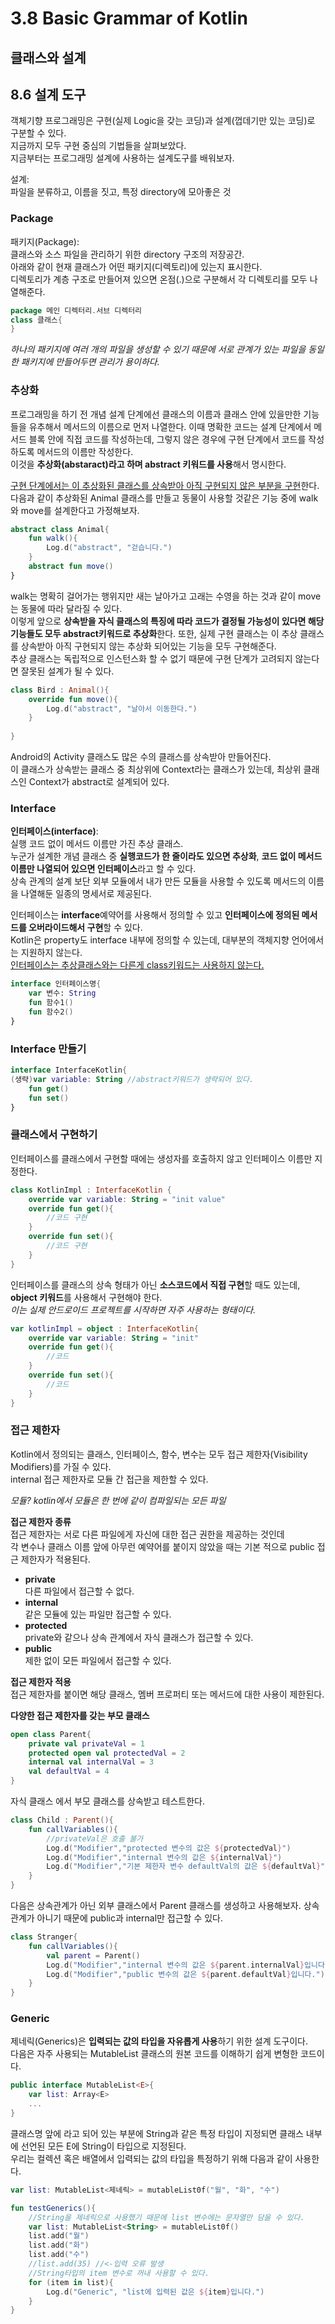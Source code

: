 # 3.8 Basic Grammar of Kotlin

## 클래스와 설계



## 8.6 설계 도구

객체기향 프로그래밍은 구현(실제 Logic을 갖는 코딩)과 설계(껍데기만 있는 코딩)로 구분할 수 있다.<br>지금까지 모두 구현 중심의 기법들을 살펴보았다.<br>지금부터는 프로그래밍 설계에 사용하는 설계도구를 배워보자.

설계:<br>파일을 분류하고, 이름을 짓고, 특정 directory에 모아좋은 것 



### Package

패키지(Package): <br>클래스와 소스 파일을 관리하기 위한 directory 구조의 저장공간.<br>아래와 같이 현재 클래스가 어떤 패키지(디렉토리)에 있는지 표시한다.<br> 디렉토리가 계층 구조로 만들어져 있으면 온점(.)으로 구분해서 각 디렉토리를 모두 나열해준다.

```kotlin
package 메인 디렉터리.서브 디렉터리
class 클래스{    
}
```

*하나의 패키지에 여러 개의 파일을 생성할 수 있기 때문에 서로 관계가 있는 파일을 동일한 패키지에 만들어두면 관리가 용이하다.*



### 추상화

프로그래밍을 하기 전 개념 설계 단계에선 클래스의 이름과 클래스 안에 있을만한 기능들을 유추해서 메서드의 이름으로 먼저 나열한다. 이때 명확한 코드는 설계 단계에서 메서드 블록 안에 직접 코드를 작성하는데, 그렇지 않은 경우에 구현 단계에서 코드를 작성하도록 메서드의 이름만 작성한다. <br>이것을 **추상화(abstaract)라고 하며 abstract 키워드를 사용**해서 명시한다.

<u>구현 단계에서는 이 추상화된 클래스를 상속받아 아직 구현되지 않은 부분을 구현</u>한다.<br>다음과 같이 추상화된 Animal 클래스를 만들고 동물이 사용할 것같은 기능 중에 walk와 move를 설계한다고 가정해보자.

```kotlin
abstract class Animal{
    fun walk(){
        Log.d("abstract", "걷습니다.")
    }
    abstract fun move()
}
```

walk는 명확히 걸어가는 행위지만 새는 날아가고 고래는 수영을 하는 것과 같이 move는 동물에 따라 달라질 수 있다.<br>이렇게 앞으로 **상속받을 자식 클래스의 특징에 따라 코드가 결정될 가능성이 있다면 해당 기능들도 모두 abstract키워드로 추상화**한다. 또한, 실제 구현 클래스는 이 추상 클래스를 상속받아 아직 구현되지 않는 추상화 되어있는 기능을 모두 구현해준다. <br>추상 클래스는 독립적으로 인스턴스화 할 수 없기 때문에 구현 단계가 고려되지 않는다면 잘못된 설계가 될 수 있다.

```kotlin
class Bird : Animal(){
    override fun move(){
        Log.d("abstract", "날아서 이동한다.")
    }
    
}
```

Android의 Activity 클래스도 많은 수의 클래스를 상속받아 만들어진다.<br>이 클래스가 상속받는 클래스 중 최상위에 Context라는 클래스가 있는데, 최상위 클래스인 Context가 abstract로 설계되어 있다.



### Interface

**인터페이스(interface)**:<br>실행 코드 없이 메서드 이름만 가진 추상 클래스.<br>누군가 설계한 개념 클래스 중 **실행코드가 한 줄이라도 있으면 추상화**, **코드 없이 메서드 이름만 나열되어 있으면 인터페이스**라고 할 수 있다.<br>상속 관계의 설계 보단 외부 모듈에서 내가 만든 모듈을 사용할 수 있도록 메서드의 이름을 나열해둔 일종의 명세서로 제공된다.

인터페이스는 **interface**예약어를 사용해서 정의할 수 있고 **인터페이스에 정의된 메서드를 오버라이드해서 구현**할 수 있다.<br>Kotlin은 property도 interface 내부에 정의할 수 있는데, 대부분의 객체지향 언어에서는 지원하지 않는다.<br><u>인터페이스는 추상클래스와는 다른게 class키워드는 사용하지 않는다.</u>

```kotlin
interface 인터페이스명{
    var 변수: String
    fun 함수1()
    fun 함수2()
}
```



### Interface 만들기

```kotlin
interface InterfaceKotlin{
(생략)var variable: String //abstract키워드가 생략되어 있다.
    fun get()
    fun set()
}
```



### 클래스에서 구현하기

인터페이스를 클래스에서 구현할 때에는 생성자를 호출하지 않고 인터페이스 이름만 지정한다.

```kotlin
class KotlinImpl : InterfaceKotlin {
    override var variable: String = "init value"
    override fun get(){
        //코드 구현
    }
    override fun set(){
        //코드 구현
    }
}
```

인터페이스를 클래스의 상속 형태가 아닌 **소스코드에서 직접 구현**할 때도 있는데, **object 키워드**를 사용해서 구현해야 한다.<br>*이는 실제 안드로이드 프로젝트를 시작하면 자주 사용하는 형태이다.*

```kotlin
var kotlinImpl = object : InterfaceKotlin{
    override var variable: String = "init"
    override fun get(){
        //코드
    }
    override fun set(){
        //코드
    }
}
```

 

### 접근 제한자

Kotlin에서  정의되는 클래스, 인터페이스, 함수, 변수는 모두 접근 제한자(Visibility Modifiers)를 가질 수 있다.<br>internal 접근 제한자로 모듈 간 접근을 제한할 수 있다.

*모듈? kotlin에서 모듈은 한 번에 같이 컴파일되는 모든 파일*



**접근 제한자 종류**<br>접근 제한자는 서로 다른 파일에게 자신에 대한 접근 권한을 제공하는 것인데<br>각 변수나 클래스 이름 앞에 아무런 예약어를 붙이지 않았을 때는 기본 적으로 public 접근 제한자가 적용된다.

- **private**<br>다른 파일에서 접근할 수 없다.
- **internal**<br>같은 모듈에 있는 파일만 접근할 수 있다.
- **protected**<br>private와 같으나 상속 관계에서 자식 클래스가 접근할 수 있다.
- **public**<br>제한 없이 모든 파일에서 접근할 수 있다.



**접근 제한자 적용**<br>접근 제한자를 붙이면 해당 클래스, 멤버 프로퍼티 또는 메서드에 대한 사용이 제한된다.

**다양한 접근 제한자를 갖는 부모 클래스**

```kotlin
open class Parent{
    private val privateVal = 1
    protected open val protectedVal = 2
    internal val internalVal = 3
    val defaultVal = 4
}
```

자식 클래스 에서 부모 클래스를 상속받고 테스트한다.

```kotlin
class Child : Parent(){
    fun callVariables(){
        //privateVal은 호출 불가
        Log.d("Modifier","protected 변수의 값은 ${protectedVal}")
        Log.d("Modifier","internal 변수의 값은 ${internalVal}")
        Log.d("Modifier","기본 제한자 변수 defaultVal의 값은 ${defaultVal}")
    }
}
```



다음은 상속관계가 아닌 외부 클래스에서 Parent 클래스를 생성하고 사용해보자. 상속 관계가 아니기 때문에 public과 internal만 접근할 수 있다.

```kotlin
class Stranger{
    fun callVariables(){
        val parent = Parent()
        Log.d("Modifier","internal 변수의 값은 ${parent.internalVal}입니다.")
        Log.d("Modifier","public 변수의 값은 ${parent.defaultVal}입니다.")
    }
}
```



### Generic

제네릭(Generics)은 **입력되는 값의 타입을 자유롭게 사용**하기 위한 설계 도구이다.<br>다음은 자주 사용되는 MutableList 클래스의 원본 코드를 이해하기 쉽게 변형한 코드이다.

```kotlin
public interface MutableList<E>{
    var list: Array<E>
    ...
}
```

클래스명 앞에 <E>라고 되어 있는 부분에 String과 같은 특정 타입이 지정되면 클래스 내부에 선언된 모든 E에 String이 타입으로 지정된다.<br>우리는 컬렉션 혹은 배열에서 입력되는 값의 타입을 특정하기 위해 다음과 같이 사용한다.

```kotlin
var list: MutableList<제네릭> = mutableList0f("월", "화", "수")
```



```kotlin
fun testGenerics(){
    //String을 제네릭으로 사용했기 때문에 list 변수에는 문자열만 담을 수 있다.
    var list: MutableList<String> = mutableList0f()
    list.add("월")
    list.add("화")
    list.add("수")
    //list.add(35) //<-입력 오류 발생
    //String타입의 item 변수로 꺼내 사용할 수 있다.
    for (item in list){
        Log.d("Generic", "list에 입력된 값은 ${item}입니다.")
    }
}
```


